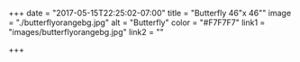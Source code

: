 +++
date = "2017-05-15T22:25:02-07:00"
title = "Butterfly 46\"x 46\""
image = "./butterflyorangebg.jpg"
alt = "Butterfly"
color = "#F7F7F7"
link1 = "images/butterflyorangebg.jpg"
link2 = ""

+++
